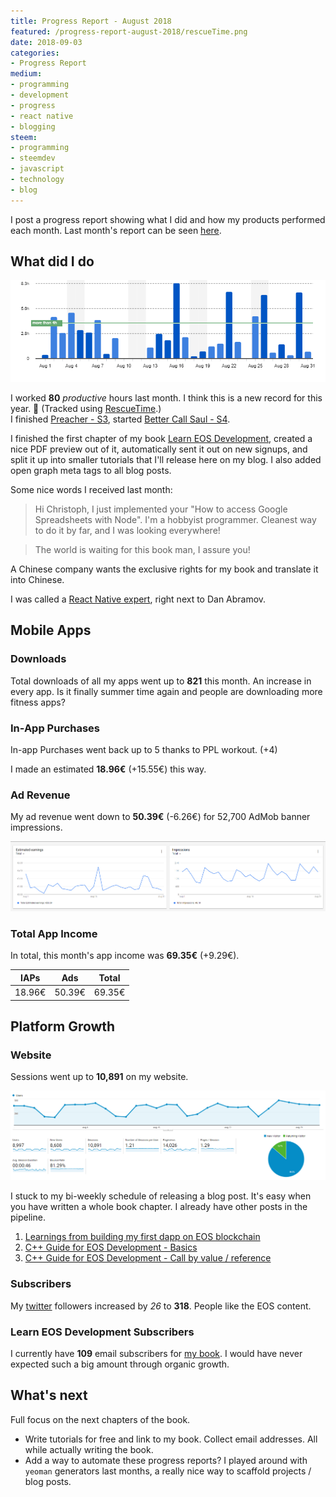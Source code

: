 ```yaml
---
title: Progress Report - August 2018
featured: /progress-report-august-2018/rescueTime.png
date: 2018-09-03
categories:
- Progress Report
medium:
- programming
- development
- progress
- react native
- blogging
steem:
- programming
- steemdev
- javascript
- technology
- blog
---
```


I post a progress report showing what I did and how my products performed each month.
Last month's report can be seen [here](/progress-report-july-2018).

## What did I do

![Productive Hours in August](./rescueTime.png)

I worked **80** _productive_ hours last month. I think this is a new record for this year. 💪 (Tracked using [RescueTime](/redirects/rescuetime).)  
I finished [Preacher - S3](https://trakt.tv/shows/preacher/seasons/3), started [Better Call Saul - S4](https://trakt.tv/shows/better-call-saul/seasons/4).

I finished the first chapter of my book [Learn EOS Development](https://learneos.dev), created a nice PDF preview out of it, automatically sent it out on new signups, and split it up into smaller tutorials that I'll release here on my blog.
I also added open graph meta tags to all blog posts.

Some nice words I received last month:

> Hi Christoph, I just implemented your "How to access Google Spreadsheets with Node".  I'm a hobbyist programmer.  Cleanest way to do it by far, and I was looking everywhere!

> The world is waiting for this book man, I assure you!

A Chinese company wants the exclusive rights for my book and translate it into Chinese.

I was called a [React Native expert](https://ideamotive.co/blog/best-react-native-experts-blogs/), right next to Dan Abramov.

## Mobile Apps

### Downloads

Total downloads of all my apps went up to **821** this month. An increase in every app. Is it finally summer time again and people are downloading more fitness apps?

### In-App Purchases

In-app Purchases went back up to 5 thanks to PPL workout. (+4)

I made an estimated **18.96€** (+15.55€) this way.

### Ad Revenue

My ad revenue went down to **50.39€** (-6.26€) for 52,700 AdMob banner impressions.

![App Income AdMob](./admob-income.png)

### Total App Income

In total, this month's app income was **69.35€** (+9.29€).

IAPs | Ads | Total
--- | --- | ---
18.96€ | 50.39€ | 69.35€

## Platform Growth

### Website

Sessions went up to **10,891** on my website.

![Website Traffic](./website-traffic.png)

I stuck to my bi-weekly schedule of releasing a blog post. It's easy when you have written a whole book chapter. I already have other posts in the pipeline.

1. [Learnings from building my first dapp on EOS blockchain](/releasing-my-first-eos-dapp/)
1. [C++ Guide for EOS Development - Basics](/cpp-guide-for-eos-development-basics/)
1. [C++ Guide for EOS Development - Call by value / reference](/cpp-guide-for-eos-development-call-by-value-reference/)

### Subscribers

My [twitter](https://twitter.com/cmichelio) followers increased by _26_ to **318**. People like the EOS content.

### Learn EOS Development Subscribers

I currently have **109** email subscribers for [my book](https://learneos.dev).
I would have never expected such a big amount through organic growth.

## What's next

Full focus on the next chapters of the book.

* Write tutorials for free and link to my book. Collect email addresses. All while actually writing the book.
* Add a way to automate these progress reports? I played around with `yeoman` generators last months, a really nice way to scaffold projects / blog posts.
